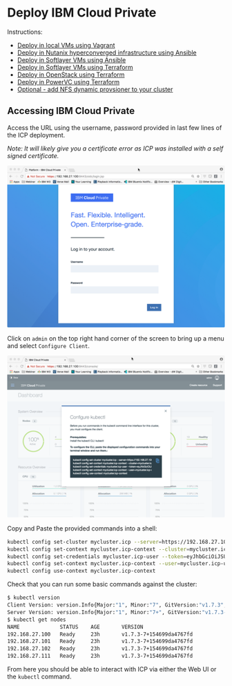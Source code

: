 # Deploy IBM Cloud Private

Instructions:

* [Deploy in local VMs using Vagrant](docs/deploy-vagrant.md)
* [Deploy in Nutanix hyperconverged infrastructure using Ansible](docs/deploy-nutanix.md)
* [Deploy in Softlayer VMs using Ansible](docs/deploy-softlayer-ansible.md)
* [Deploy in Softlayer VMs using Terraform](docs/deploy-softlayer-terraform.md)
* [Deploy in OpenStack using Terraform](docs/deploy-openstack-terraform.md)
* [Deploy in PowerVC using Terraform](docs/deploy-powervc-terraform.md)
* [Optional - add NFS dynamic provsioner to your cluster](docs/deploy-nfs-provisioner.md)


## Accessing IBM Cloud Private

Access the URL using the username, password provided in last few lines of the ICP deployment.

_Note: It will likely give you a certificate error as ICP was installed with a self signed certificate._

![ICP Login Page](images/icp-login-page.png)

Click on `admin` on the top right hand corner of the screen to bring up a menu and select `Configure Client`.

![ICP Configure Client](images/icp-configure-client.png)

Copy and Paste the provided commands into a shell:

```bash
kubectl config set-cluster mycluster.icp --server=https://192.168.27.100:8001 --insecure-skip-tls-verify=true
kubectl config set-context mycluster.icp-context --cluster=mycluster.icp
kubectl config set-credentials mycluster.icp-user --token=eyJhbGciOiJSUzI1NiJ9.eyJzdWIiOiJhZG1pbiIsImF0X2hhc2giOiJFaGllVkp1T3VtNEVyWVI0d2NjUThBIiwiaXNzIjoiaHR0cHM6Ly9teWNsdXN0ZXIuaWNwOjk0NDMvb2lkYy9lbmRwb2ludC9PUCIsImF1ZCI6ImM2ZDk3NTdmYWY0NmIyNDBkNTJjNDkyMjg0YzQxYmY5IiwiZXhwIjoxNTA5NjgxNjc0LCJpYXQiOjE1MDk2Mzg0NzR9.oLvpbbmJLnxf-ALAMc7vku-EU7ucp1JEixYf6OALkk76oNsVYhVVWKMyfZWU2IMH98ivo1INAU5SRl2w2bQjvwkzMsa3UScu1XR7GFm3XOl4SUWOGFCxfjxaR7n0zEIH0kaLvsrNUIiHl3kE70HuYcNU1MsOwq9u3NfzaDZnHQFu8NFOeGpsI26GlKrqlT_ROz7bsuQ1-M5KOMV4vjKKL6o95d_Ab0Nb7HXn58jXONRQNEQYPCUWVBJQDbyzq-3zWOFUz_ev8YamQgCDOdaU-Gk2MmiInDAPPvExG6vasBQ4fXyWpoeprPtwkCOAb-bEHFdLL4v4fwQK9RfLS4ZyTQ
kubectl config set-context mycluster.icp-context --user=mycluster.icp-user --namespace=default
kubectl config use-context mycluster.icp-context
```

Check that you can run some basic commands against the cluster:

```bash
$ kubectl version
Client Version: version.Info{Major:"1", Minor:"7", GitVersion:"v1.7.3", GitCommit:"2c2fe6e8278a5db2d15a013987b53968c743f2a1", GitTreeState:"clean", BuildDate:"2017-08-03T07:00:21Z", GoVersion:"go1.8.3", Compiler:"gc", Platform:"darwin/amd64"}
Server Version: version.Info{Major:"1", Minor:"7+", GitVersion:"v1.7.3-7+154699da4767fd", GitCommit:"154699da4767fd4225cbaa91cc26abd71bc853c7", GitTreeState:"clean", BuildDate:"2017-08-28T06:41:56Z", GoVersion:"go1.8.3", Compiler:"gc", Platform:"linux/amd64"}
$ kubectl get nodes
NAME             STATUS    AGE       VERSION
192.168.27.100   Ready     23h       v1.7.3-7+154699da4767fd
192.168.27.101   Ready     23h       v1.7.3-7+154699da4767fd
192.168.27.102   Ready     23h       v1.7.3-7+154699da4767fd
192.168.27.111   Ready     23h       v1.7.3-7+154699da4767fd
```

From here you should be able to interact with ICP via either the Web UI or the `kubectl` command.
